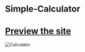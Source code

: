 # Simple-Calculator

# [Preview the site](https://prajakta-kulkarni24.github.io/Simple-Calculator/)



![Calculator](https://github.com/user-attachments/assets/48be3ad0-373a-4aa4-b251-f79e87c349e2)
